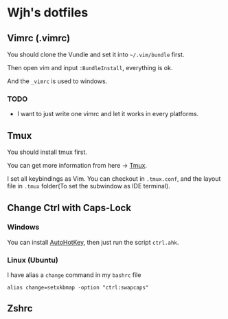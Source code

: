 # Wjh's dotfiles

## Vimrc (.vimrc)

You should clone the Vundle and set it into `~/.vim/bundle` first.

Then open vim and input `:BundleInstall`, everything is ok.

And the `_vimrc` is used to windows.

### TODO

- I want to just write one vimrc and let it works in every platforms.


## Tmux

You should install tmux first.

You can get more information from here -> [Tmux](https://github.com/tmux/tmux).

I set all keybindings as Vim. You can checkout in `.tmux.conf`, and the layout file in `.tmux` folder(To set the subwindow as IDE terminal).


## Change Ctrl with Caps-Lock

### Windows

You can install [AutoHotKey](https://www.autohotkey.com/), then just run the script `ctrl.ahk`.

### Linux (Ubuntu)

I have alias a `change` command in my `bashrc` file

```
alias change=setxkbmap -option "ctrl:swapcaps"
```


## Zshrc
